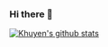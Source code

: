### Hi there 👋

<!--
**nyohannes-ghebremeskel/nyohannes-ghebremeskel** is a ✨ _special_ ✨ repository because its `README.md` (this file) appears on your GitHub profile.

Here are some ideas to get you started:

- 🔭 I’m currently working on Front End Projects
- 🌱 I’m currently learning C++, HTML, CSS, Javascript, SQL, React, Angular, Rust. MongoDB
- :earth_africa: I am currently sharing a little bit of my knowledge to the world through my blogs
- 💬 Ask me about anything on full stack developing
- 📫 How to reach me: DM me on twitter
  - :bulb: [Medium articles]()
  - :office: [LinkedIn]()
- 😄 Pronouns: He/Him
- ⚡ Fun fact: I speak Italian and Tigrinya
-->

[![Khuyen's github stats](https://github-readme-stats.vercel.app/api?username=your-nyohannes-ghebremesk&count_private=true&show_icons=true&theme=radical&hide_rank=false)](https://github.com/anuraghazra/github-readme-stats)
